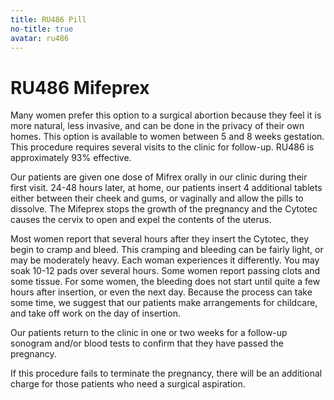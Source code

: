 ```yaml
---
title: RU486 Pill
no-title: true
avatar: ru486
---
```


RU486 Mifeprex
==============

Many women prefer this option to a surgical abortion because they feel
it is more natural, less invasive, and can be done in the privacy of
their own homes.  This option is available to women between 5 and 8
weeks gestation.  This procedure requires several visits to the clinic
for follow-up.  RU486 is approximately 93% effective.

Our patients are given one dose of Mifrex orally in our clinic during
their first visit.  24-48 hours later, at home, our patients insert 4
additional tablets either between their cheek and gums, or vaginally and
allow the pills to dissolve.  The Mifeprex stops the growth of the
pregnancy and the Cytotec causes the cervix to open and expel the
contents of the uterus.

Most women report that several hours after they insert the Cytotec, they
begin to cramp and bleed.  This cramping and bleeding can be fairly
light, or may be moderately heavy.  Each woman experiences it
differently.  You may soak 10-12 pads over several hours.  Some women
report passing clots and some tissue.  For some women, the bleeding does
not start until quite a few hours after insertion, or even the next day.
Because the process can take some time, we suggest that our patients
make arrangements for childcare, and take off work on the day of
insertion.

Our patients return to the clinic in one or two weeks for a follow-up
sonogram and/or blood tests to confirm that they have passed the
pregnancy.

If this procedure fails to terminate the pregnancy, there will be an
additional charge for those patients who need a surgical aspiration.

